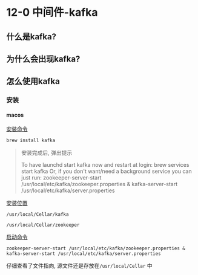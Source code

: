 # 12-0 中间件-kafka

## 什么是kafka? 



## 为什么会出现kafka? 



## 怎么使用kafka



### 安装

#### macos



<u>安装命令</u>

```bash
brew install kafka
```

> 安装完成后, 弹出提示
>
> To have launchd start kafka now and restart at login:
>   brew services start kafka
> Or, if you don't want/need a background service you can just run:
>   zookeeper-server-start /usr/local/etc/kafka/zookeeper.properties & kafka-server-start /usr/local/etc/kafka/server.properties



<u>安装位置</u>

`/usr/local/Cellar/kafka`

`/usr/local/Cellar/zookeeper`



<u>启动命令</u>

  `zookeeper-server-start /usr/local/etc/kafka/zookeeper.properties & kafka-server-start /usr/local/etc/kafka/server.properties`



仔细查看了文件指向, 源文件还是存放在`/usr/local/Cellar` 中


